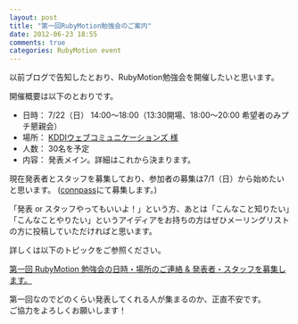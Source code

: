 ```yaml
---
layout: post
title: "第一回RubyMotion勉強会のご案内"
date: 2012-06-23 18:55
comments: true
categories: RubyMotion event
---
```

以前ブログで告知したとおり、RubyMotion勉強会を開催したいと思います。

開催概要は以下のとおりです。

- 日時： 7/22（日） 14:00〜18:00（13:30開場、18:00〜20:00 希望者のみプチ懇親会）
- 場所： [KDDIウェブコミュニケーションズ 様](http://www.cloudcore.jp/vps/develop/)
- 人数： 30名を予定
- 内容： 発表メイン。詳細はこれから決まります。

現在発表者とスタッフを募集しており、参加者の募集は7/1（日）から始めたいと思います。
([connpass](http://connpass.com/)にて募集します。)

「発表 or スタッフやってもいいよ！」という方、あとは「こんなこと知りたい」「こんなことやりたい」というアイディアをお持ちの方はぜひメーリングリストの方に投稿していただければと思います。

詳しくは以下のトピックをご参照ください。

[第一回 RubyMotion 勉強会の日時・場所のご連絡 & 発表者・スタッフを募集します。](https://groups.google.com/d/topic/rubymotionjp/PgViYjcxU9w/discussion)

第一回なのでどのくらい発表してくれる人が集まるのか、正直不安です。  
ご協力をよろしくお願いします！